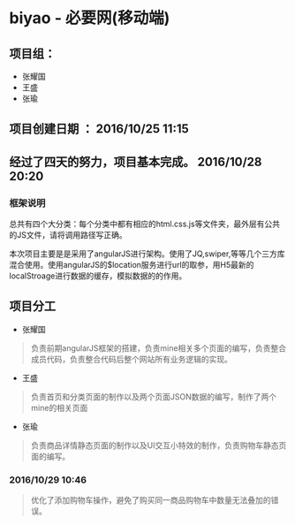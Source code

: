 # biyao - 必要网(移动端)

## 项目组：
  * 张耀国
  * 王盛
  * 张瑜

## 项目创建日期 ： 2016/10/25 11:15

## 经过了四天的努力，项目基本完成。 2016/10/28 20:20



### 框架说明

总共有四个大分类：每个分类中都有相应的html.css.js等文件夹，最外层有公共的JS文件，请将调用路径写正确。

本次项目主要是是采用了angularJS进行架构。使用了JQ,swiper,等等几个三方库混合使用。使用angularJS的$location服务进行url的取参，用H5最新的localStroage进行数据的缓存，模拟数据的的作用。


## 项目分工

* 张耀国
> 负责前期angularJS框架的搭建，负责mine相关多个页面的编写，负责整合成员代码，负责整合代码后整个网站所有业务逻辑的实现。

* 王盛
> 负责首页和分类页面的制作以及两个页面JSON数据的编写，制作了两个mine的相关页面

* 张瑜
> 负责商品详情静态页面的制作以及UI交互小特效的制作，负责购物车静态页面的编写。


### 2016/10/29 10:46
> 优化了添加购物车操作，避免了购买同一商品购物车中数量无法叠加的错误。

